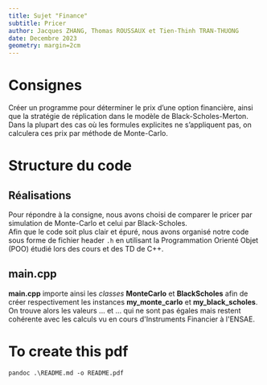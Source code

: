 ```yaml
---
title: Sujet "Finance"
subtitle: Pricer
author: Jacques ZHANG, Thomas ROUSSAUX et Tien-Thinh TRAN-THUONG
date: Decembre 2023
geometry: margin=2cm
---
```



# Consignes
Créer un programme pour déterminer le prix d’une option financière, ainsi que la stratégie de réplication dans le modèle de Black-Scholes-Merton. Dans la plupart des cas où les formules explicites ne s’appliquent pas,
on calculera ces prix par méthode de Monte-Carlo.

# Structure du code
## Réalisations
Pour répondre à la consigne, nous avons choisi de comparer le pricer par simulation de Monte-Carlo et celui par Black-Scholes.  
Afin que le code soit plus clair et épuré, nous avons organisé notre code sous forme de fichier header `.h` en utilisant la Programmation Orienté Objet (POO) étudié lors des cours et des TD de C++.  

## main.cpp
**main.cpp** importe ainsi les *classes* **MonteCarlo** et **BlackScholes** afin de créer respectivement les instances **my_monte_carlo** et **my_black_scholes**. On trouve alors les valeurs ... et ... qui ne sont pas égales mais restent cohérente avec les calculs vu en cours d'Instruments Financier à l'ENSAE.

# To create this pdf
```
pandoc .\README.md -o README.pdf  
```